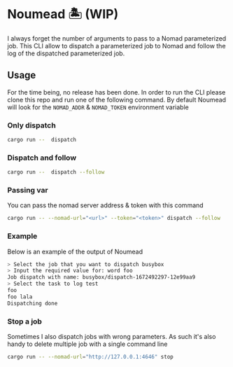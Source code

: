 # Noumead 🏝️ (WIP)

I always forget the number of arguments to pass to a Nomad parameterized job. This CLI allow to dispatch a parameterized job to Nomad and follow the log of the dispatched parameterized job.

## Usage

For the time being, no release has been done. In order to run the CLI please clone this repo and run one of the following command. By default Noumead will look for the `NOMAD_ADDR` & `NOMAD_TOKEN` environment variable

### Only dispatch

```sh
cargo run --  dispatch
```

### Dispatch and follow

```sh
cargo run --  dispatch --follow
```

### Passing var

You can pass the nomad server address & token with this command

```sh
cargo run -- --nomad-url="<url>" --token="<token>" dispatch --follow
```

### Example

Below is an example of the output of Noumead

```sh
> Select the job that you want to dispatch busybox
> Input the required value for: word foo
Job dispatch with name: busybox/dispatch-1672492297-12e99aa9
> Select the task to log test
foo
foo lala
Dispatching done
```

### Stop a job

Sometimes I also dispatch jobs with wrong parameters. As such it's also handy to delete multiple job with a single command line

```sh
cargo run -- --nomad-url="http://127.0.0.1:4646" stop
```
